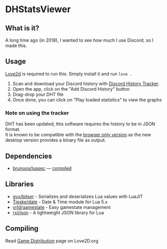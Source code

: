 # DHStatsViewer

## What is it?
A long time ago (in 2018), I wanted to see how much I use Discord, so I made this.

## Usage
[Love2d](love2d.org) is required to run this. Simply install it and run `love .`

1. Scan and download your Discord history with [Discord History Tracker](https://dht.chylex.com/).
2. Open the app, click on the "Add Discord History" button
3. Drag-drop your DHT file
4. Once done, you can click on "Play loaded statistics" to view the graphs

### Note on using the tracker
DHT has been updated, this software requires the history to be in JSON format.  
It is known to be compatible with the [browser only version](https://dht.chylex.com/browser-only/) as the new desktop version provides a binary file as output.

## Dependencies
* [brunoos/luasec](https://github.com/brunoos/luasec) — [compiled](https://love2d.org/forums/viewtopic.php?f=4&t=85389&start=10#p222288)

## Libraries
* [gvx/bitser](https://github.com/gvx/bitser) - Serializes and deserializes Lua values with LuaJIT
* [Tieske/date](https://github.com/Tieske/date) - Date & Time module for Lua 5.x
* [vrld/gamestate](https://github.com/vrld/hump) - Easy gamestate management
* [rxi/json](https://github.com/rxi/json.lua) - A lightweight JSON library for Lua  

## Compiling
Read [Game Distribution](https://love2d.org/wiki/Game_Distribution) page on Love2D.org